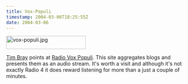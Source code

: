 ```yaml
---
title: Vox-Populi
timestamp: 2004-03-06T18:25:55Z
date: 2004-03-06
---
```


<img alt="vox-populi.jpg" src="http://blog.whatfettle.com/archives/vox-populi.jpg" width="215" height="36" border="0" />

<a href='http://www.tbray.org/ongoing/When/200x/2004/03/05/VoxPopuli'>Tim Bray</a> points at <a href='http://www.radiovoxpopuli.org/'>Radio Vox Populi</a>. This site aggregates blogs and presents them as an audio stream. It's  worth a visit and although it's not exactly Radio 4 it does reward listening for more than a just a couple of minutes.